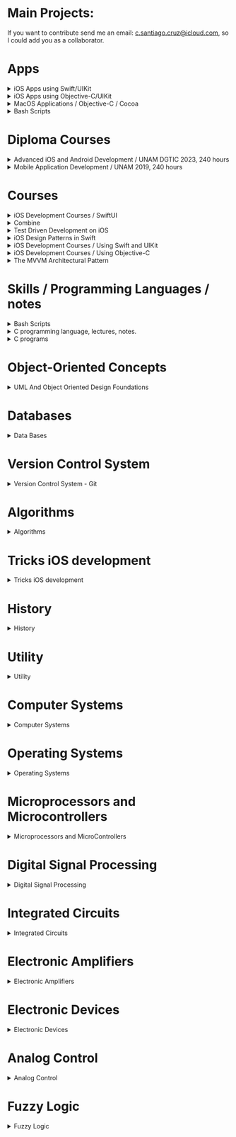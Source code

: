 # Main Projects:

If you want to contribute send me an email: c.santiago.cruz@icloud.com, so I could add you as a collaborator.

# Apps

<details><summary>iOS Apps using Swift/UIKit</summary>
<p>

* List of apps I developed during diploma course and self-study time.

1. [x] [Photorama](https://github.com/c4arl0s/Photorama-App-Presentation#photorama-app). It makes a web service request to get photos.
2. [x] [Restaurant](https://github.com/c4arl0s/Restaurant-App-Presentation#restaurant-app). Interactive restaurant menu that displays offerings, adds orders and sent order request.
3. [x] [List](https://github.com/c4arl0s/List-App-Presentation#guided-project-list-todolistapp). Display, add, delete and save a list of tasks.
4. [x] [Homepwner](https://github.com/c4arl0s/Homepwner-App-Presentation#homepwner-app) It keeps an inventory of all your possessions. It saves name, serial#, value and a picture.
5. [x] [Hotel Manzana](https://github.com/c4arl0s/Hotel-Manzana-App-Presentation#hotel-manzana-app). This app allows you to register guests when they arrive.
6. [x] [Personality Quiz](https://github.com/c4arl0s/Personality-Quiz-Presentation#personality-quiz). This app is a silly game that is going to reflect part of your personality.
7. [x] [Apple Pie (iPad)](https://github.com/c4arl0s/Apple-Pie-App-Presentation#apple-pie-app). Word guessing game.
8. [x] [WorldTrotter](https://github.com/c4arl0s/WorldTrotter-App-Presentation#beginning-of-worldtrotter-app). This app converts values between degrees Fahrenheit and degrees Celsius.
9. [x] [TouchTracker](https://github.com/c4arl0s/Touchtracker-App-Presentation#beginning-of-touchtracker-app). An app that lets the user draw lines by touching the screen 
10. [ ] [Chronolist](https://github.com/c4arl0s/ChronoList-Presentation). List of tasks or activities placed in chronological order.
11. [ ] [SteriflowApp](https://github.com/c4arl0s/ProductViewControllerForSteriflowApp#steriflowapp). Project that shows a catalog of Steriflow products.
12. [x] [Calculator (UI only, iPhone)](https://github.com/c4arl0s/Calculator-UI-Presentation#lab-calculator---content). User interface that shows you the power of Autolayout.
13. [x] [Calculator (UI + operations, iPhone and iPad)](https://github.com/c4arl0s/Practice-One-Calculator.git). Calculator that computes basic operations, +, -, \*, /

Frameworks used: UIKit, CoreData, CoreGraphics, CoreLocation, CoreMotion, MapKit, AVFoundation, QuartzCore, SafariServices, SceneKit, Speech, ARKit.
iOS Design Patterns used: MVC, Singleton, delegation, Observer, Target-Action, 

</p>
</details>

<details><summary>iOS Apps using Objective-C/UIKit</summary>
<p>

* List of apps I developed during self-study time:

11. [x] [Hypnosister (iPhone, using MRC)](https://github.com/c4arl0s/Hypnosister-ObjectiveC-Presentation#hypnosister-app---objective-c). Change and move concentric circles color with shake motion detection.
12. [x] [Homepwner (iPhone, using MRC)](https://github.com/c4arl0s/Homepwner-ObjectiveC-Presentation#homepwner-app---objective-c). It keeps an inventory of all your possessions.
13. [x] [TouchTracker (iPhone, using MRC)](https://github.com/c4arl0s/Touchtracker-ObjectiveC-Presentation#touchtracker-app---objective-c). This application lets the user draw lines by dragging across the view.
14. [x] [Nerdfeed (iPad, using MRC)](https://github.com/c4arl0s/Nerdfeed-ObjectiveC-Presentation#nerdfeed-app---objective-c). It reads the RSS feed from the Apple newsroom web service.
15. [x] [Basic MediaPlayer App (iPhone, using MRC)](https://github.com/c4arl0s/MediaPlayer-ObjectiveC-Presentation#media-playback---objective-c). Simple user interface to display a movie or video and audio.

* Frameworks used: UIKit, CoreData. 

</p>
</details>

<details><summary>MacOS Applications / Objective-C / Cocoa</summary>
<p>

* List of MacOS apps I developed during self-study time:

1. [x] [TahDoole Desktop App](https://github.com/c4arl0s/TahDoodle-Desktop-Cocoa-ObjectiveC-Presentation#tahdoole-desktop---cocoa--objective-c). Simple to-do list application that stores its data as a property list.
2. [ ] [Cocoa Server App](https://github.com/c4arl0s/Cocoa-Server-App-Presentation#cocoaserver-app---objective-c). It creates a server to broadcast its presence and advertise its service on a local area network.

* Frameworks used: 

</p>
</details>

<details><summary>Bash Scripts</summary>
<p>

* List of bash scripts I wrote to speed up my developments

1. [x] [create-table-of-contents.sh: Create a table of contents given a txt file](https://github.com/c4arl0s/create-table-of-contents)
2. [x] [git-add-ui.sh: It uses a dialog box to add modified and untracked files to the staged area](https://github.com/c4arl0s/git-add-user-interface-script#git-add-user-interface-script)
3. [x] [git-add-with-filter-ui.sh: It uses a dialog box to add modified and untracked files with a filter to the staged area](https://github.com/c4arl0s/git-add-with-filter-ui#git-add-with-filter-ui)
4. [x] [git-restore-ui.sh: It uses a dialog box to restore files that are located in staged area](https://github.com/c4arl0s/git-restore-user-interface-script#git-restore-user-interface-script)
5. [x] [git-restore-with-filter-ui.sh: It uses a dialog box to restore files using a filter that are located in staged area](https://github.com/c4arl0s/git-restore-with-filter-ui)
6. [x] [trad3.sh: It was created back in my student days to retrieve english/spanish words](https://github.com/c4arl0s/DictEnEsScript)
7. [x] [add3.sh: included in trad3.sh repository](https://github.com/c4arl0s/DictEnEsScript)
8. [x] [rmDotDSStoreScript.sh: Remove .DS_Store files recursively](https://github.com/c4arl0s/rm-dot-DS_Store-files-recursively)
9. [x] [verifyStatus.sh: It was created to remember me if a repository has changes or files are untracked](https://github.com/c4arl0s/verify-status-of-current-repositories)
10. [x] [extractImagesFromPdfFiles.sh: Extract Images from a pdf file recursively](https://github.com/c4arl0s/extract-images-from-pdf-files)
11. [x] [renameAllFiles.sh: rename all files and directories in the current directory recursively](https://github.com/c4arl0s/rename-files)

</p>
</details>

# Diploma Courses

<details><summary>Advanced iOS and Android Development / UNAM DGTIC 2023, 240 hours</summary>
<p>

* Diploma Course at [DGTIC UNAM (Web Conference)](https://docencia.tic.unam.mx/diplomado-en-dispositivos-moviles), 2023 

1. [x] [Advanced iOS and Android Development - UNAM DGTIC 2023, 240 hours](https://github.com/c4arl0s/Advanced-iOS-and-Android-Development-Diploma-Course)

</p>
</details>

<details><summary>Mobile Application Development / UNAM 2019, 240 hours</summary>
<p>

* Diploma Course at [iOS Development Lab, UNAM](http://ioslab.ingenieria.unam.mx/diplomado.html) 2nd Generation, 2019.

1. [x] [Mobile Application Development - UNAM 2019, 240 hours](https://github.com/c4arl0s/AppDevelopmentWithSwift#appdevelopmentwithswift) 

</p>
</details>

# Courses

<details><summary>iOS Development Courses / SwiftUI</summary>
<p>

1. [ ] [Introducing SwiftUI](https://github.com/c4arl0s/IntroducingSwiftUI#introducing-swiftui)

</p>
</details>


<details><summary>Combine</summary>

<p>

1. [ ] [Combine Asynchronous Programming with Swift](https://github.com/c4arl0s/CombineAsynchronousProgrammingWithSwift#combine-asynchronous-programming-with-swift---content)

</p>
</details>

<details><summary>Test Driven Development on iOS</summary>
<p>

1. [ ] [iOS Code Testing](https://github.com/c4arl0s/iOS-Code-Testing#ios-code-testing)
2. [ ] [Pro iOS Testing](https://github.com/c4arl0s/Pro-iOS-Testing#pro-ios-testing)

</p>
</details>

<details><summary>iOS Design Patterns in Swift</summary>
<p>

1. [ ] [Pro Design Patterns in Swift](https://github.com/c4arl0s/Pro-Design-Patterns-in-Swift)

</p>
</details>

<details><summary>iOS Development Courses / Using Swift and UIKit</summary>
<p>

* List of courses I took to improve my knowledge and skills about iOS Development through a couple of years.

1. [x] [iOS Programming with Swift](https://github.com/c4arl0s/iOSProgramming_BasicSwift#iosprogramming_basicswift) (BNR course provided by iOS instructors to improve skills)
2. [x] [Practical Autolayout](https://github.com/c4arl0s/PracticalAutoLayoutXcode8#practical-autolayout---xcode-8) (Interesting book about how to demystify Autolayout)
3. [x] [Learn to Code in Swift](https://github.com/c4arl0s/LearnToCodeInSwift4#learn-to-code-in-swift-4---content) (Interesting way to teach Swift using iOS projects created by the author, It is a must)
4. [x] [Apple iOS Swift Unit Testing](https://github.com/c4arl0s/LearnAppleiOSSwiftUnitTesting#learn-apple-ios-swift-unit-testing---content) (First approach)
5. [ ] [Building AR Apps with Xcode](https://github.com/c4arl0s/App-Development-With-Swift?tab=readme-ov-file#4-building-ar-apps-with-xcode)
6. [x] [Generics](https://github.com/c4arl0s/22GenericsInTheRealWorld#22-generics-in-the-real-world---content) (Important chapter provided by Learn to Code in Swift book)
7. [ ] [Swift Style](https://github.com/c4arl0s/SwiftStyle#swift-style---content) (Summary of recommendations about how to write Swift style code)
8. [x] [CoreGraphics](https://github.com/c4arl0s/AppDevelopmentWithSwiftGeneralIndex#8-core-graphics)
9. [x] [Protocols](https://github.com/c4arl0s/Swift-Protocols#swift-protocols---content) Importan information from Swift documentation.

* Frameworks used: UIKit, CoreData, ARKit, CoreGraphics, CoreLocation, CoreMotion, MapKit, AVFoundation, QuartzCore, SafariServices, SceneKit, Speech. 
</p>
</details>

<details><summary>iOS Development Courses / Using Objective-C</summary>
<p>

* iOS Development Courses using Objective-C during self-study time.

1. [x] [iOS Programming (Objective-C Using MRC)](https://github.com/c4arl0s/iOSProgramming_AdvancedObjectiveC#iosprogrammingadvace_objectivec) 
2. [x] [Objective-C Programming (Using ARC)](https://github.com/c4arl0s/iOSProgramming_BasicObjectiveC#iosprogramming_basicobjectivec) 
3. [ ] [Beginning Xcode](https://github.com/c4arl0s/BeginningXcodeContentIndex#beginning-xcode)
4. [ ] [Using Speech Framework](https://github.com/c4arl0s/RecognizingSpeechInLiveAudio#recognizingspeechinliveaudio)
5. [ ] [Grand Central Dispatch](https://github.com/c4arl0s/15GrandCentralDispatchBackgroundProcessingAndYou#15-grand-central-dispatch-background-processing-and-you---content)
6. [x] [Frameworks, Libraries and Targets](https://github.com/c4arl0s/9FrameworksLibrariesAndTargets#frameworks-libraries-and-targets---content)

* Frameworks used: UIKit, CoreData, CoreLocation, UIAccelerometer (deprecate), AVFoundation, Speech.

</p>
</details>

<details><summary>The MVVM Architectural Pattern</summary>
<p>

1. [x] [The Model-View-ViewModel Architectural Pattern](https://github.com/c4arl0s/3-The-MVVM-Architectural-Pattern#--the-model-view-viewmodel-architectural-pattern)
2. [ ] [MVVM](https://github.com/c4arl0s/MVVM#mvvm---content)

</p>
</details>

# Skills / Programming Languages / notes

<details><summary>Bash Scripts</summary>
<p>

1. [x] [Bash Cheat Sheet](https://github.com/c4arl0s/BashCheatSheet#bashcheatsheet)
2. [x] [if statement](https://github.com/c4arl0s/if#snippets-for-if-sentence) 
3. [x] [while loop](https://github.com/c4arl0s/while)
4. [x] [for loop](https://github.com/c4arl0s/for)
4. [x] [grep](https://github.com/c4arl0s/grep)
5. [x] [sed](https://github.com/c4arl0s/sed)
6. [x] [tr](https://github.com/c4arl0s/tr)
7. [x] [let](https://github.com/c4arl0s/let)
8. [x] [cut](https://github.com/c4arl0s/cut)
9. [x] [find](https://github.com/c4arl0s/find)

</p>
</details>

<details><summary>C programming language, lectures, notes.</summary>
<p>

1. [x] [Understanding And Using C Pointers](https://github.com/c4arl0s/UnderstandingAndUsingCPointers#understandingandusingcpointers)  
2. [x] [Representing and Manipulating Information with C](https://github.com/c4arl0s/2RepresentingAndManipulatingInformation#2-representing-and-manipulating-information---content)
3. [x] [Optimizing Program Performance with C](https://github.com/c4arl0s/ComputerSystemsAProgrammersPerspectiveContentIndex#5-optimizing-program-performance)
2. [x] [Learn C on The Mac For OSX and iOS](https://github.com/c4arl0s/Learn_C_onTheMacForOSXandiOS#learn_c_onthemacforosxandios) 
4. [ ] [Numerical Analysis With C Programming Language](https://github.com/c4arl0s/NumericalAnalysisWithCProgrammingLanguage#numerical-analysis-with-c-programming-language---content)

</p>
</details>

<details><summary>C programs</summary>
<p>

* C programs:

1. [x] [search-price.c: It search a price of an item over a text file]()  
2. [x] [fibonacci.c: it calculates first 20 numbers of fibonacci series]()
3. [x] [c-to-f.c: It converts centigrades units to Farenheit units]()
2. [x] [diodo.c: It calculates phase angle, Power Electronics]() 
3. [x] [pparallel.c: Data adquisition project, using an old HP Pavilion Desktop computer]()
3. [x] [Programming in C: List of c programs that I created in the old days](https://github.com/c4arl0s/ProgrammingInC#programming-in-c)

</p>
</details>

# Object-Oriented Concepts

<details><summary>UML And Object Oriented Design Foundations</summary>
<p>

* UML And Object Oriented Design Foundations:

1. [ ] [UML And Object Oriented Design Foundations](https://github.com/c4arl0s/UML-And-Object-Oriented-Design-Foundations-Presentation#uml-and-object-oriented-design-foundations---content)

</p>
</details>

# Databases

<details><summary>Data Bases</summary>
<p>

* Data Bases:

Lectures, code and documentation about data bases.

1. [x] [SQLite For Mobil Apps Simplified](https://github.com/c4arl0s/SQLiteForMobileAppsSimplified#sqlite3_notes) 
2. [ ] [Designing Data Intensive Applications](https://github.com/c4arl0s/DesigningDataIntensiveApplications#designing-data-intensive-applications) 
3. [x] [Introducing SQLite for Mobile Developers](https://github.com/c4arl0s/SQLiteForMobilDevelopers#sqliteformobildevelopers) 

</p>
</details>

# Version Control System

<details><summary>Version Control System - Git</summary>
<p>

1. [x] [Version Control Git (Notes)](https://github.com/c4arl0s/RysGitTutorial#rys-git-tutorial)
2. [x] [Summary git commands](https://github.com/c4arl0s/Summary-git-commands#summary-git-commands)

</p>
</details>

# Algorithms

<details><summary>Algorithms</summary>
<p>

* Algorithms:

1. [x] [Algorithms and Data Structures in Swift](https://github.com/c4arl0s/AlgorithmsAndDataStructuresInSwift#ilgorithms-and-data-structures-in-swift) 
     - [x] [Basic Sorting](https://github.com/c4arl0s/7BasicSortingAADSSwift#7-basic-sorting)
         - [x] [Selection Sort](https://github.com/c4arl0s/7BasicSortingAADSSwift#-selection-sort)
         - [x] [Insertion Sort](https://github.com/c4arl0s/7BasicSortingAADSSwift#-insertion-sort)
         - [x] [Bubble Sort](https://github.com/c4arl0s/7BasicSortingAADSSwift#-bubble-sort)
     - [x] [Advanced Sorting](https://github.com/c4arl0s/8AdvanceSortingAADSSwift#8-advance-sorting)
         - [x] [Merge Sort](https://github.com/c4arl0s/8AdvanceSortingAADSSwift#1-the-merge-sort)
         - [x] [Quick Sort](https://github.com/c4arl0s/8AdvanceSortingAADSSwift#2-quicksort)
2. [x] [Algorithms and Data Structures in Objective-C](https://github.com/c4arl0s/AlgorithmsAndDataStructuresInObjectiveC#algorithms-and-data-structures-in-objective-c) 
     - [x] [Basic Sorting](https://github.com/c4arl0s/7BasicSortingInObjectiveC#7-basic-sorting-in-objective-c)
         - [x] [Selection Sort](https://github.com/c4arl0s/7BasicSortingInObjectiveC#1-selection-sort)
         - [x] [Insertion Sort](https://github.com/c4arl0s/7BasicSortingInObjectiveC#2-insertion-sort)
         - [x] [Bubble Sort](https://github.com/c4arl0s/7BasicSortingInObjectiveC#4-bubble-sort)
     - [x] [Advanced Sorting](https://github.com/c4arl0s/8AdvanceSortingInObjectiveC#8-advance-sorting-in-objective-c)
         - [x] [Merge Sort](https://github.com/c4arl0s/8AdvanceSortingInObjectiveC#1-the-merge-sort)
         - [x] [Quick Sort](https://github.com/c4arl0s/8AdvanceSortingInObjectiveC#2-quicksort)
5. [ ] Graph Algorithms
     - [ ] Sequential Graph Algorithms
     - [ ] Parallel Graph Algorithms
     - [ ] Distributed Graph Algorithms 

* Frameworks used: QuartzCore. 

</p>
</details>

# Tricks iOS development

<details><summary>Tricks iOS development</summary>
<p>

* Tricks iOS development:

1. [shortcuts](https://github.com/c4arl0s/Xcode#3-keyboard-shorcuts)
2. [Building and running wirelessly](https://github.com/c4arl0s/BuildingRunningAndDebuggingAnApp#3-building-and-running-wirelessly)

</p>
</details>

# History

<details><summary>History</summary>
<p>

* History:

<img width="1301" alt="Screen Shot 2022-04-10 at 11 56 10 a m" src="https://user-images.githubusercontent.com/24994818/162630747-5912c40d-5167-4fb1-ac42-8a7b49ddadb6.png">

</p>
</details>

# Utility

<details><summary>Utility</summary>
<p>

* Utility:

2. [x] [VIM](https://github.com/c4arl0s/VIM#vim) 
3. [ ] [Regular Expresions](https://github.com/c4arl0s/RegularExpressions#regular-expression---content) 
4. [ ] [English Language](https://github.com/c4arl0s/OxfordGuideToEnglishGrammar#oxford-guide-to-english-grammar---content)
5. [x] [Must-Have English Phrases for Online Meetings](https://github.com/c4arl0s/Must-Have-English-Phrases-for-Online-Meetings#must-have-english-phrases-for-online-meetings)
6. [x] [10 Words to use right now at work in English](https://github.com/c4arl0s/10-Words-to-Use-Right-Now-at-Work-in-English#10-words-to-use-right-now-at-work-in-english)

</p>
</details>

# Computer Systems

<details><summary>Computer Systems</summary>
<p>

* Notes about computer systems engineering from programming perspective.

1. [x] [Computer Systems - A Programmers Perspective](https://github.com/c4arl0s/ComputerSystems_aProgrammersPerspective#computer-systems---a-programmers-perspective) 
2. [x] [Computer Organization and Design Fundamentals](https://github.com/c4arl0s/ComputerOrganization-DesignFundamentals#computer-organization-and-design-fundamentals) 

### Concurrency

Concurrency is a mechanism that decreases the response time of the system by using a single process unit. 

In Concurrency, a major task is divided into subtask that execute simultaneously but not at the same time. A good example of concurrency is having multiple applications, like a Chrome browser, a video editor, and iTunes running at the same time in an operating system. 

<img width="499" alt="Concurrency" src="https://user-images.githubusercontent.com/24994818/187840751-d72c4d3c-d723-4267-98b3-e8b37f5a46fd.png">

### Parallelism

* Parallelism is a mechanism that increases computational speed by using multiple processors. In parallelism, tasks execute simultaneously and at the same time. A good example of parallelism is running a video editor that has many task to perform simultaneoulsy.

<img width="488" alt="Paralellism" src="https://user-images.githubusercontent.com/24994818/187840796-a3d589f8-3db1-48e1-ab90-7db7991cd097.png">

</p>
</details>

# Operating Systems

<details><summary>Operating Systems</summary>
<p>

* Unix:

<div>
<img src="https://user-images.githubusercontent.com/24994818/210193606-ee625a97-d5a2-4e1d-8bdf-0515eb24ac06.jpg" width="500" height="300"/>
</div>

1. [x] [Unix](https://github.com/c4arl0s/Unix#bashcheatsheet) 

</p>
</details>

# Microprocessors and Microcontrollers

<details><summary>Microprocessors and MicroControllers</summary>
<p>

* Microprocessors and MicroControllers: Notes about how a microprocessor and a microcontrollers work.

1. [x] [Inside The Machine](https://github.com/c4arl0s/InsideTheMachine#inside-the-machine) 
2. [x] [Microprocessors And Microcontrollers](https://github.com/c4arl0s/MicroprocessorsAndMicrocontrollers) 

</p>
</details>

# Digital Signal Processing

<details><summary>Digital Signal Processing</summary>
<p>

Digital Signal Processing:

1. [x] [Digital Signal Processing Notes](https://github.com/c4arl0s/DigitalSignalProcessing#digital-signal-processing)

</p>
</details>

# Integrated Circuits

<details><summary>Integrated Circuits</summary>
<p>

* Integrated Circuits:

1. [x] [Integrated Circuits Notes](https://github.com/c4arl0s/IntegratedCircuitsNotes#integrated-circuits-notes)

</p>
</details>

# Electronic Amplifiers

<details><summary>Electronic Amplifiers</summary>
<p>

* Electronic Amplifiers:

1. [x] [Electronic Amplifiers Notes](https://github.com/c4arl0s/ElectronicAmplifiersNotes#electronic-amplifiers-notes)

</p>
</details>

# Electronic Devices

<details><summary>Electronic Devices</summary>
<p>

* Electronic Devices:

1. [x] [Electronic Devices Notes](https://github.com/c4arl0s/ElectronicDevicesNotes#electronic-devices-notes)

</p>
</details>

# Analog Control

<details><summary>Analog Control</summary>
<p>

* Analog Control:

1. [x] [Analog Control](https://github.com/c4arl0s/AnalogControl)

</p>
</details>

# Fuzzy Logic

<details><summary>Fuzzy Logic</summary>
<p>

* Fuzzy Logic:

1. [x] [Fuzzy Logic Notes](https://github.com/c4arl0s/FuzzyLogic#fuzzy-logic-notes)

</p>
</details>
